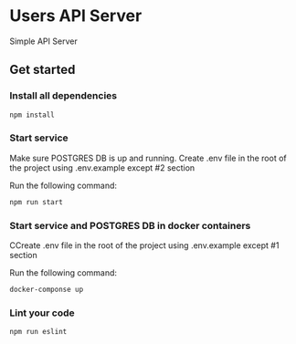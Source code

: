 # Users API Server

Simple API Server

## Get started ##

### Install all dependencies

```bash
npm install
```

### Start service

Make sure POSTGRES DB is up and running.
Create .env file in the root of the project using .env.example except #2 section

Run the following command:
```bash
npm run start
```

### Start service and POSTGRES DB in docker containers

CCreate .env file in the root of the project using .env.example except #1 section

Run the following command:
```bash
docker-componse up
```

### Lint your code

```bash
npm run eslint
```
